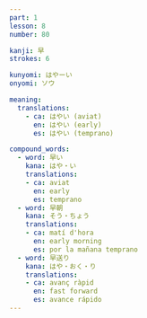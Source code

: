 ```yaml
---
part: 1
lesson: 8
number: 80

kanji: 早
strokes: 6

kunyomi: はやーい
onyomi: ソウ

meaning:
  translations:
    - ca: はやい (aviat)
      en: はやい (early)
      es: はやい (temprano)

compound_words:
  - word: 早い
    kana: はや・い
    translations:
    - ca: aviat
      en: early
      es: temprano
  - word: 早朝
    kana: そう・ちょう
    translations:
    - ca: matí d'hora
      en: early morning
      es: por la mañana temprano
  - word: 早送り
    kana: はや・おく・り
    translations:
    - ca: avanç ràpid
      en: fast forward
      es: avance rápido
---
```

